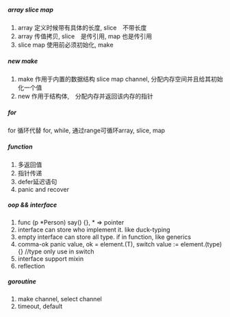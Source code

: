 ##### array slice map
1. array 定义时候带有具体的长度, slice　不带长度
1. array 传值拷贝, slice　是传引用, map 也是传引用
1. slice map 使用前必须初始化, make

##### new make
1. make 作用于内置的数据结构 slice map channel, 分配内存空间并且给其初始化一个值
1. new 作用于结构体,　分配内存并返回该内存的指针

##### for
for 循环代替 for, while, 通过range可循环array, slice, map

##### function
1. 多返回值
1. 指针传递
1. defer延迟语句
1. panic and recover

##### oop && interface
1. func (p *Person) say() {},  * => pointer
1. interface can store who implement it. like duck-typing
1. empty interface can store all type. if in function, like generics
1. comma-ok panic value, ok = element.(T), switch value := element.(type) {} //type only use in switch
1. interface support mixin
1. reflection

##### goroutine
1. make channel, select channel
1. timeout, default

